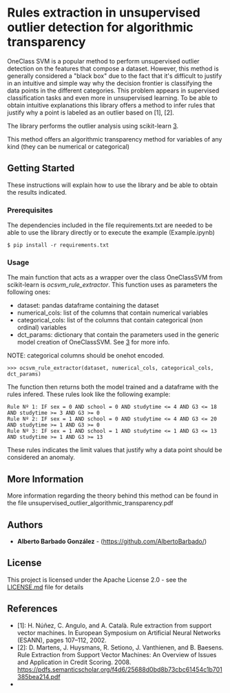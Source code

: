 # Rules extraction in unsupervised outlier detection for algorithmic transparency

OneClass SVM is a popular method to perform unsupervised outlier detection on the features that compose a dataset. However, this method is generally considered a "black box"
due to the fact that it's difficult to justify in an intuitive and simple way why the decision frontier is classifying the data points in the different categories. This problem 
appears in supervised classification tasks and even more in unsupervised learning. To be able to obtain intuitive explanations this library offers a method to infer rules that
justify why a point is labeled as an outlier based on [1], [2].

The library performs the outlier analysis using scikit-learn [3].

This method offers an algorithmic transparency method for variables of any kind (they can be numerical or categorical)


## Getting Started

These instructions will explain how to use the library and be able to obtain the results indicated.

### Prerequisites

The dependencies included in the file requirements.txt are needed to be able to use the library directly or to execute the example (Example.ipynb)

```
$ pip install -r requirements.txt 

```

### Usage

The main function that acts as a wrapper over the class OneClassSVM from scikit-learn is *ocsvm_rule_extractor*. This function uses as parameters the following ones:
- dataset: pandas dataframe containing the dataset
- numerical_cols: list of the columns that contain numerical variables
- categorical_cols: list of the columns that contain categorical (non ordinal) variables
- dct_params: dictionary that contain the parameters used in the generic model creation of OneClassSVM. See [3] for more info.

NOTE: categorical columns should be onehot encoded.

```
>>> ocsvm_rule_extractor(dataset, numerical_cols, categorical_cols, dct_params)

```

The function then returns both the model trained and a dataframe with the rules infered. These rules look like the following example:

```
Rule Nº 1: IF sex = 0 AND school = 0 AND studytime <= 4 AND G3 <= 18 AND studytime >= 3 AND G3 >= 0 
Rule Nº 2: IF sex = 1 AND school = 0 AND studytime <= 4 AND G3 <= 20 AND studytime >= 1 AND G3 >= 0 
Rule Nº 3: IF sex = 1 AND school = 1 AND studytime <= 1 AND G3 <= 13 AND studytime >= 1 AND G3 >= 13

```

These rules indicates the limit values that justify why a data point should be considered an anomaly.
 

## More Information

More information regarding the theory behind this method can be found in the file unsupervised_outlier_algorithmic_transparency.pdf


## Authors

* **Alberto Barbado González** - (https://github.com/AlbertoBarbado/)


## License

This project is licensed under the Apache License 2.0 - see the [LICENSE.md](LICENSE.md) file for details

## References

* [1]: H. Núñez, C. Angulo, and A. Català. Rule extraction from support vector machines. In European Symposium on Artificial Neural Networks (ESANN), pages 107–112, 2002.
* [2]: D. Martens, J. Huysmans, R. Setiono, J. Vanthienen, and B. Baesens. Rule Extraction from Support Vector Machines: An Overview of Issues and Application in Credit Scoring. 2008. https://pdfs.semanticscholar.org/f4d6/25688d0bd8b73cbc61454c1b701385bea214.pdf
* [3]: https://scikit-learn.org/stable/modules/generated/sklearn.svm.OneClassSVM.html
